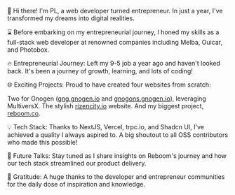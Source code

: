 🚀 Hi there! I'm PL, a web developer turned entrepreneur. In just a year, I've transformed my dreams into digital realities.

⌛ Before embarking on my entrepreneurial journey, I honed my skills as a full-stack web developer at renowned companies including Melba, Ouicar, and Photobox.

🔥 Entrepreneurial Journey: Left my 9-5 job a year ago and haven't looked back. It's been a journey of growth, learning, and lots of coding!

🌐 Exciting Projects: Proud to have created four websites from scratch:

Two for Gnogen ([gng.gnogen.io](Great-war) and [gnogons.gnogen.io](Gnogons)), leveraging MultiversX.
The stylish [rizencity.io](RizenCity) website.
And my biggest project, [reboom.co](Reboom).

💡 Tech Stack: Thanks to NextJS, Vercel, trpc.io, and Shadcn UI, I've achieved a quality I always aspired to. A big shoutout to all OSS contributors who made this possible!

📢 Future Talks: Stay tuned as I share insights on Reboom's journey and how our tech stack streamlined our product delivery.

🙏 Gratitude: A huge thanks to the developer and entrepreneur communities for the daily dose of inspiration and knowledge.

